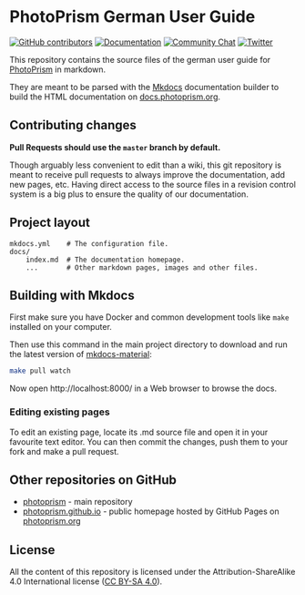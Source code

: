 PhotoPrism German User Guide
========================

[![GitHub contributors](https://img.shields.io/github/contributors/photoprism/photoprism-docs.svg)](https://github.com/photoprism/photoprism-docs/graphs/contributors/)
[![Documentation](https://img.shields.io/badge/read-the%20docs-4aa087.svg)][docs]
[![Community Chat](https://img.shields.io/badge/chat-on%20gitter-4aa087.svg)][chat]
[![Twitter](https://img.shields.io/badge/follow-@photoprism_app-00acee.svg)][twitter]

This repository contains the source files of the german user guide for [PhotoPrism](https://photoprism.org) in markdown.

They are meant to be parsed with the [Mkdocs](https://www.mkdocs.org/) documentation builder to build the HTML documentation on [docs.photoprism.org](https://docs.photoprism.org/de).

## Contributing changes

**Pull Requests should use the `master` branch by default.**

Though arguably less convenient to edit than a wiki, this git repository is meant to receive pull requests to always improve the documentation, add new pages, etc. Having direct access to the source files in a revision control system is a big plus to ensure the quality of our documentation.

## Project layout

    mkdocs.yml    # The configuration file.
    docs/
        index.md  # The documentation homepage.
        ...       # Other markdown pages, images and other files.

## Building with Mkdocs

First make sure you have Docker and common development tools like `make` installed on your computer.

Then use this command in the main project directory to download and run the latest version of 
[mkdocs-material](https://github.com/squidfunk/mkdocs-material):

```sh
make pull watch
```

Now open http://localhost:8000/ in a Web browser to browse the docs.

### Editing existing pages

To edit an existing page, locate its .md source file and open it in your favourite text editor. You can then commit the changes, push them to your fork and make a pull request.

## Other repositories on GitHub
  * [photoprism](https://github.com/photoprism/photoprism) - main repository
  * [photoprism.github.io](https://github.com/photoprism/photoprism.github.io) - public homepage hosted by GitHub Pages on [photoprism.org](https://photoprism.org)

## License

All the content of this repository is licensed under the Attribution-ShareAlike 4.0 International license ([CC BY-SA 4.0](https://creativecommons.org/licenses/by-sa/4.0/)).

[paypal]: https://www.paypal.me/photoprism
[docs]: https://docs.photoprism.org/
[chat]: https://gitter.im/browseyourlife/community
[twitter]: https://twitter.com/photoprism_app
